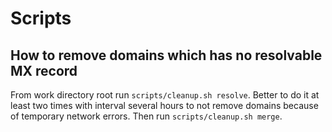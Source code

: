 # Scripts

## How to remove domains which has no resolvable MX record

From work directory root run `scripts/cleanup.sh resolve`. Better to do it at least two times with interval several hours to not remove domains because of temporary network errors.
Then run `scripts/cleanup.sh merge`.
